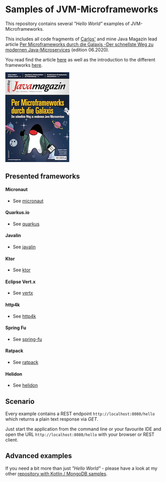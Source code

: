# Samples of JVM-Microframeworks 
  
This repository contains several _"Hello World"_ examples of JVM-Microframeworks.

This includes all code fragments of [Carlos'](https://github.com/carlosbarragan) and mine Java Magazin
lead article 
[Per Microframeworks durch die Galaxis -Der schnellste Weg zu modernen Java-Microservices](https://kiosk.entwickler.de/java-magazin/java-magazin-6-2020/) 
(edition 06.2020).


You read find the article 
[here](https://kiosk.entwickler.de/java-magazin/java-magazin-6-2020/per-microframeworks-durch-die-galaxis/) 
as well as the introduction to the different frameworks 
[here](https://kiosk.entwickler.de/java-magazin/java-magazin-6-2020/alle-neune/).

<img src="javamagazin_06_20.jpg" alt="Cover Javamagazin 06.20" width="200"/>

## Presented frameworks
#### Micronaut
* See [micronaut](https://github.com/csh0711/jvm-microframeworks-hello-world/tree/master/micronaut)
#### Quarkus.io
* See [quarkus](https://github.com/csh0711/jvm-microframeworks-hello-world/tree/master/quarkus)
#### Javalin
* See [javalin](https://github.com/csh0711/jvm-microframeworks-hello-world/tree/master/javalin)
#### Ktor
* See [ktor](https://github.com/csh0711/jvm-microframeworks-hello-world/tree/master/ktor)
#### Eclipse Vert.x
* See [vertx](https://github.com/csh0711/jvm-microframeworks-hello-world/tree/master/vertx)
#### http4k
* See [http4k](https://github.com/csh0711/jvm-microframeworks-hello-world/tree/master/http4k)
#### Spring Fu
* See [spring-fu](https://github.com/csh0711/jvm-microframeworks-hello-world/tree/master/spring-fu)
#### Ratpack
* See [ratpack](https://github.com/csh0711/jvm-microframeworks-hello-world/tree/master/ratpack)
#### Helidon
* See [helidon](https://github.com/csh0711/jvm-microframeworks-hello-world/tree/master/helidon)

## Scenario  
Every example contains a REST endpoint `http://localhost:8080/hello` which returns a plain text response via _GET_.

Just start the application from the command line or your favourite IDE and open the URL `http://localhost:8080/hello` 
with your browser or REST client.

## Advanced examples
If you need a bit more than just _"Hello World"_ - please have a look at my other 
[repository with Kotlin / MongoDB samples](https://github.com/csh0711/jvm-microframeworks-kotlin-samples).
